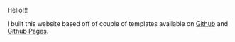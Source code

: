 Hello!!!

I built this website based off of couple of templates available on [Github](https://beautifuljekyll.com/) and [Github Pages](https://pages.github.com/).
